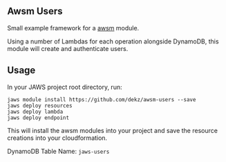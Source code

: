 ## Awsm Users

Small example framework for a [awsm](https://github.com/awsm-org/awsm) module.

Using a number of Lambdas for each operation alongside DynamoDB, this module will create and authenticate users.

## Usage

In your JAWS project root directory, run:
```
jaws module install https://github.com/dekz/awsm-users --save
jaws deploy resources
jaws deploy lambda
jaws deploy endpoint
```

This will install the awsm modules into your project and save the resource creations into your cloudformation.  

DynamoDB Table Name: `jaws-users`
